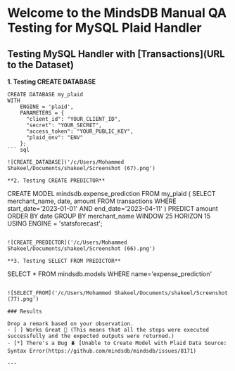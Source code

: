 # Welcome to the MindsDB Manual QA Testing for MySQL Plaid Handler


## Testing MySQL Handler with [Transactions](URL to the Dataset)

**1. Testing CREATE DATABASE**

```
CREATE DATABASE my_plaid 
WITH 
    ENGINE = 'plaid',
    PARAMETERS = {
      "client_id": "YOUR_CLIENT_ID",
      "secret": "YOUR_SECRET",
      "access_token": "YOUR_PUBLIC_KEY",
      "plaid_env": "ENV"
    };
``` sql

![CREATE_DATABASE]('/c/Users/Mohammed Shakeel/Documents/shakeel/Screenshot (67).png')

**2. Testing CREATE PREDICTOR**

```
CREATE MODEL mindsdb.expense_prediction
FROM my_plaid 
    ( SELECT  merchant_name, date, amount 
      FROM transactions 
      WHERE start_date='2023-01-01' 
      AND end_date='2023-04-11' )
PREDICT amount
ORDER BY date
GROUP BY merchant_name
WINDOW 25
HORIZON 15
USING ENGINE = 'statsforecast';
```

![CREATE_PREDICTOR]('/c/Users/Mohammed Shakeel/Documents/shakeel/Screenshot (66).png')

**3. Testing SELECT FROM PREDICTOR**

```
SELECT * FROM mindsdb.models
WHERE name='expense_prediction'
```

![SELECT_FROM]('/c/Users/Mohammed Shakeel/Documents/shakeel/Screenshot (77).png')

### Results

Drop a remark based on your observation.
- [ ] Works Great 💚 (This means that all the steps were executed successfully and the expected outputs were returned.)
- [*] There's a Bug 🪲 [Unable to Create Model with Plaid Data Source: Syntax Error(https://github.com/mindsdb/mindsdb/issues/8171)

---
